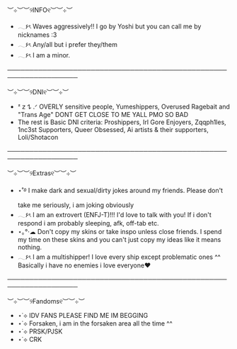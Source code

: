 ##
︶⊹︶︶୨INFO୧︶︶⊹︶
- 𓂃۶ৎ Waves aggressively!! I go by Yoshi but you can call me by nicknames :3
- 𓂃۶ৎ Any/all but i prefer they/them
- 𓂃۶ৎ I am a minor.

──────────────────────────────────────────────────────────────────

︶⊹︶︶୨DNI୧︶︶⊹︶
- ᶻ 𝗓 𐰁 .ᐟ OVERLY sensitive people, Yumeshippers, Overused Ragebait and "Trans Age" DONT GET CLOSE TO ME YALL PMO SO BAD
- The rest is Basic DNI criteria: Proshippers, Irl Gore Enjoyers, Zqqph1les, 1nc3st Supporters, Queer Obsessed, Ai artists & their supporters, Loli/Shotacon

──────────────────────────────────────────────────────────────────

 ︶⊹︶︶୨Extras୧︶︶⊹︶
  - ⋆˚࿔ I make dark and sexual/dirty jokes around my friends. Please don't take me seriously, i am joking obviously
  - 𓂃۶ৎ I am an extrovert (ENFJ-T)!!! I'd love to talk with you! If i don't respond i am probably sleeping, afk, off-tab etc.
  - ⋆｡°·☁︎ Don't copy my skins or take inspo unless close friends. I spend my time on these skins and you can't just copy my ideas like it means nothing.
  - 𓂃۶ৎ I am a multishipper! I love every ship except problematic ones ^^ Basically i have no enemies i love everyone❤︎

──────────────────────────────────────────────────────────────────

︶⊹︶︶୨Fandoms୧︶︶⊹︶
- ⋆˙⟡ IDV FANS PLEASE FIND ME IM BEGGING
- ⋆˙⟡ Forsaken, i am in the forsaken area all the time ^^
- ⋆˙⟡ PRSK/PJSK
- ⋆˙⟡ CRK


<!--
**Yoshilnqw/Yoshilnqw** is a ✨ _special_ ✨ repository because its `README.md` (this file) appears on your GitHub profile.

-->
